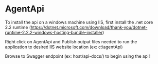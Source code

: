 # AgentApi

To install the api on a windows machine using IIS, first install the .net core 2.2 runtime (https://dotnet.microsoft.com/download/thank-you/dotnet-runtime-2.2.2-windows-hosting-bundle-installer)

Right click on AgentApi and Publish output files needed to run the application to desired IIS website location (ex: c:\agentApi\)

Browse to Swagger endpoint (ex: host/api-docs/) to begin using the api!



